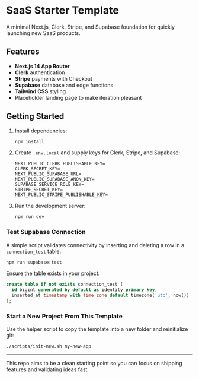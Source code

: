 # SaaS Starter Template

A minimal Next.js, Clerk, Stripe, and Supabase foundation for quickly launching new SaaS products.

## Features

- **Next.js 14 App Router**
- **Clerk** authentication
- **Stripe** payments with Checkout
- **Supabase** database and edge functions
- **Tailwind CSS** styling
- Placeholder landing page to make iteration pleasant

## Getting Started

1. Install dependencies:

   ```bash
   npm install
   ```

2. Create `.env.local` and supply keys for Clerk, Stripe, and Supabase:

   ```env
   NEXT_PUBLIC_CLERK_PUBLISHABLE_KEY=
   CLERK_SECRET_KEY=
   NEXT_PUBLIC_SUPABASE_URL=
   NEXT_PUBLIC_SUPABASE_ANON_KEY=
   SUPABASE_SERVICE_ROLE_KEY=
   STRIPE_SECRET_KEY=
   NEXT_PUBLIC_STRIPE_PUBLISHABLE_KEY=
   ```

3. Run the development server:

   ```bash
   npm run dev
   ```

### Test Supabase Connection

A simple script validates connectivity by inserting and deleting a row in a `connection_test` table.

```bash
npm run supabase:test
```

Ensure the table exists in your project:

```sql
create table if not exists connection_test (
  id bigint generated by default as identity primary key,
  inserted_at timestamp with time zone default timezone('utc', now())
);
```

### Start a New Project From This Template

Use the helper script to copy the template into a new folder and reinitialize git:

```bash
./scripts/init-new.sh my-new-app
```

---

This repo aims to be a clean starting point so you can focus on shipping features and validating ideas fast.
